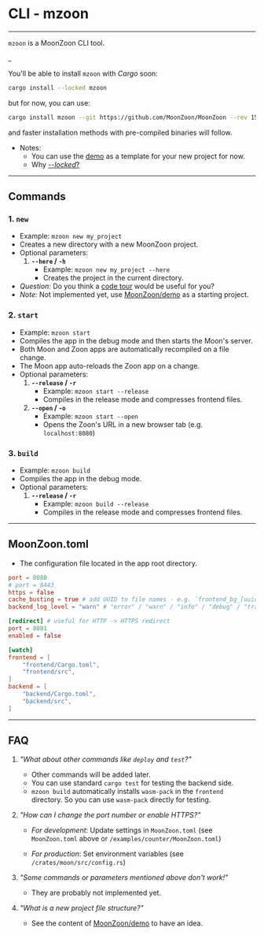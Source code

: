 # CLI - mzoon
---

`mzoon` is a MoonZoon CLI tool.

_

You'll be able to install `mzoon` with _Cargo_ soon: 
```sh
cargo install --locked mzoon
```
but for now, you can use:
```sh
cargo install mzoon --git https://github.com/MoonZoon/MoonZoon --rev 15cb619faca5f78a47e08f4af4bfa595f0eb64b1 --root cargo_install_root --locked
```

and faster installation methods with pre-compiled binaries will follow.

- Notes:
   - You can use the [demo](https://github.com/MoonZoon/demo) as a template for your new project for now.
   - Why [_--locked_?](https://github.com/rust-lang/cargo/issues/7169)

---

## Commands

### 1. `new`

- Example: `mzoon new my_project` 
- Creates a new directory with a new MoonZoon project.
- Optional parameters:
   1. **`--here` / `-h`**
      - Example: `mzoon new my_project --here`
      - Creates the project in the current directory.
- _Question:_ Do you think a [code tour](https://github.com/microsoft/codetour) would be useful for you?
- _Note:_ Not implemented yet, use [MoonZoon/demo](https://github.com/MoonZoon/demo) as a starting project.

### 2. `start`

- Example: `mzoon start`
- Compiles the app in the debug mode and then starts the Moon's server.
- Both Moon and Zoon apps are automatically recompiled on a file change.
- The Moon app auto-reloads the Zoon app on a change.
- Optional parameters:
   1. **`--release` / `-r`**
      - Example: `mzoon start --release`
      - Compiles in the release mode and compresses frontend files.
   1. **`--open` / `-o`**
      - Example: `mzoon start --open`
      - Opens the Zoon's URL in a new browser tab (e.g. `localhost:8080`)

### 3. `build`

- Example: `mzoon build`
- Compiles the app in the debug mode.
- Optional parameters:
   1. **`--release` / `-r`**
      - Example: `mzoon build --release`
      - Compiles in the release mode and compresses frontend files.
---

## MoonZoon.toml

- The configuration file located in the app root directory.

```toml
port = 8080
# port = 8443
https = false
cache_busting = true # add UUID to file names - e.g. `frontend_bg_[uuid].wasm`
backend_log_level = "warn" # "error" / "warn" / "info" / "debug" / "trace"

[redirect] # useful for HTTP -> HTTPS redirect
port = 8081
enabled = false

[watch]
frontend = [
    "frontend/Cargo.toml",
    "frontend/src",
]
backend = [
    "backend/Cargo.toml",
    "backend/src",
]
```

---

## FAQ
1. _"What about other commands like `deploy` and `test`?"_
   - Other commands will be added later.
   - You can use standard `cargo test` for testing the backend side.
   - `mzoon build` automatically installs `wasm-pack` in the `frontend` directory. So you can use `wasm-pack` directly for testing.

1. _"How can I change the port number or enable HTTPS?"_

   - _For development_: Update settings in `MoonZoon.toml` (see `MoonZoon.toml` above or `/examples/counter/MoonZoon.toml`)

   - _For production_: Set environment variables (see `/crates/moon/src/config.rs`)

1. _"Some commands or parameters mentioned above don't work!"_
   - They are probably not implemented yet.

1. _"What is a new project file structure?"_
   - See the content of [MoonZoon/demo](https://github.com/MoonZoon/demo) to have an idea.
